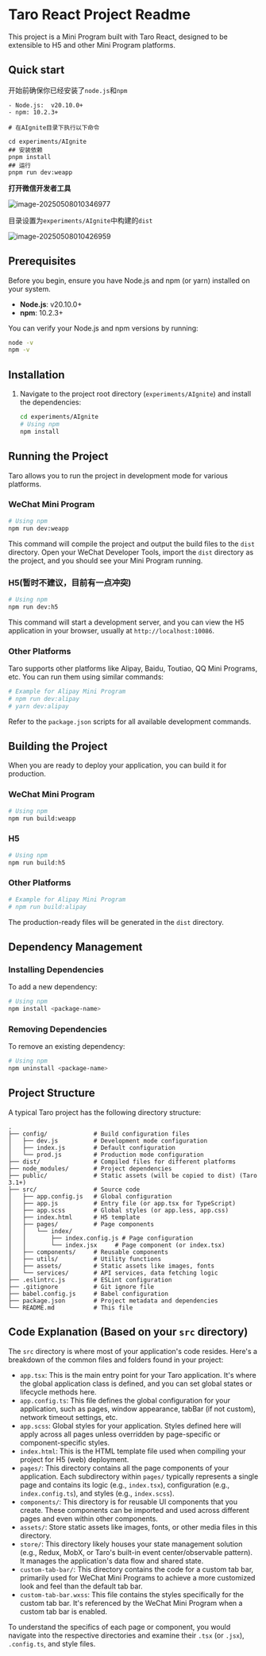 # Taro React Project Readme

This project is a Mini Program built with Taro React, designed to be extensible to H5 and other Mini Program platforms.

## Quick start

开始前确保你已经安装了`node.js`和`npm`
```
- Node.js:  v20.10.0+
- npm: 10.2.3+
```

```
# 在AIgnite目录下执行以下命令

cd experiments/AIgnite
## 安装依赖
pnpm install
## 运行
pnpm run dev:weapp
```

__打开微信开发者工具__

![image-20250508010346977](assets/image-20250508010346977.png)

目录设置为`experiments/AIgnite`中构建的`dist`

![image-20250508010426959](assets/image-20250508010426959.png)

## Prerequisites

Before you begin, ensure you have Node.js and npm (or yarn) installed on your system.

- **Node.js**:  v20.10.0+
- **npm**: 10.2.3+

You can verify your Node.js and npm versions by running:
```bash
node -v
npm -v
```

## Installation

1. Navigate to the project root directory (`experiments/AIgnite`) and install the dependencies:
   ```bash
   cd experiments/AIgnite
   # Using npm
   npm install
   ```

## Running the Project

Taro allows you to run the project in development mode for various platforms.

### WeChat Mini Program
```bash
# Using npm
npm run dev:weapp
```
This command will compile the project and output the build files to the `dist` directory. Open your WeChat Developer Tools, import the `dist` directory as the project, and you should see your Mini Program running.

### H5(暂时不建议，目前有一点冲突)

```bash
# Using npm
npm run dev:h5
```
This command will start a development server, and you can view the H5 application in your browser, usually at `http://localhost:10086`.

### Other Platforms
Taro supports other platforms like Alipay, Baidu, Toutiao, QQ Mini Programs, etc. You can run them using similar commands:
```bash
# Example for Alipay Mini Program
# npm run dev:alipay
# yarn dev:alipay
```
Refer to the `package.json` scripts for all available development commands.

## Building the Project

When you are ready to deploy your application, you can build it for production.

### WeChat Mini Program
```bash
# Using npm
npm run build:weapp
```

### H5
```bash
# Using npm
npm run build:h5
```

### Other Platforms
```bash
# Example for Alipay Mini Program
# npm run build:alipay
```
The production-ready files will be generated in the `dist` directory.

## Dependency Management

### Installing Dependencies
To add a new dependency:
```bash
# Using npm
npm install <package-name>
```

### Removing Dependencies
To remove an existing dependency:
```bash
# Using npm
npm uninstall <package-name>
```

## Project Structure

A typical Taro project has the following directory structure:
```
.
├── config/             # Build configuration files
│   ├── dev.js          # Development mode configuration
│   ├── index.js        # Default configuration
│   └── prod.js         # Production mode configuration
├── dist/               # Compiled files for different platforms
├── node_modules/       # Project dependencies
├── public/             # Static assets (will be copied to dist) (Taro 3.1+)
├── src/                # Source code
│   ├── app.config.js   # Global configuration
│   ├── app.js          # Entry file (or app.tsx for TypeScript)
│   ├── app.scss        # Global styles (or app.less, app.css)
│   ├── index.html      # H5 template
│   ├── pages/          # Page components
│   │   └── index/
│   │       ├── index.config.js # Page configuration
│   │       └── index.jsx     # Page component (or index.tsx)
│   ├── components/     # Reusable components
│   ├── utils/          # Utility functions
│   ├── assets/         # Static assets like images, fonts
│   └── services/       # API services, data fetching logic
├── .eslintrc.js        # ESLint configuration
├── .gitignore          # Git ignore file
├── babel.config.js     # Babel configuration
├── package.json        # Project metadata and dependencies
└── README.md           # This file
```

## Code Explanation (Based on your `src` directory)

The `src` directory is where most of your application's code resides. Here's a breakdown of the common files and folders found in your project:

*   `app.tsx`: This is the main entry point for your Taro application. It's where the global application class is defined, and you can set global states or lifecycle methods here.
*   `app.config.ts`: This file defines the global configuration for your application, such as pages, window appearance, tabBar (if not custom), network timeout settings, etc.
*   `app.scss`: Global styles for your application. Styles defined here will apply across all pages unless overridden by page-specific or component-specific styles.
*   `index.html`: This is the HTML template file used when compiling your project for H5 (web) deployment.
*   `pages/`: This directory contains all the page components of your application. Each subdirectory within `pages/` typically represents a single page and contains its logic (e.g., `index.tsx`), configuration (e.g., `index.config.ts`), and styles (e.g., `index.scss`).
*   `components/`: This directory is for reusable UI components that you create. These components can be imported and used across different pages and even within other components.
*   `assets/`: Store static assets like images, fonts, or other media files in this directory.
*   `store/`: This directory likely houses your state management solution (e.g., Redux, MobX, or Taro's built-in event center/observable pattern). It manages the application's data flow and shared state.
*   `custom-tab-bar/`: This directory contains the code for a custom tab bar, primarily used for WeChat Mini Programs to achieve a more customized look and feel than the default tab bar.
*   `custom-tab-bar.wxss`: This file contains the styles specifically for the custom tab bar. It's referenced by the WeChat Mini Program when a custom tab bar is enabled.

To understand the specifics of each page or component, you would navigate into the respective directories and examine their `.tsx` (or `.jsx`), `.config.ts`, and style files. 